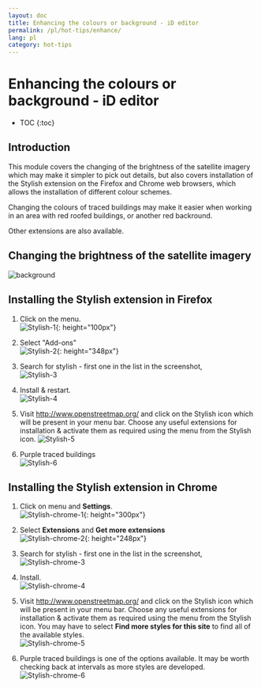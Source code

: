 ```yaml
---
layout: doc
title: Enhancing the colours or background - iD editor
permalink: /pl/hot-tips/enhance/
lang: pl
category: hot-tips
---
```


Enhancing the colours or background - iD editor
============

- TOC
{:toc}

Introduction
------------

This module covers the changing of the brightness of the satellite imagery which may make it simpler to pick out details, but also covers installation of the Stylish extension on the Firefox and Chrome web browsers, which allows the installation of different colour schemes.  

Changing the colours of traced buildings may make it easier when working in an area with red roofed buildings, or another red backround.  

Other extensions are also available. 

Changing the brightness of the satellite imagery
--------------------------------------------------

![background][]

Installing the Stylish extension in Firefox  
-------------------------------------------

1.  Click on the menu.  
![Stylish-1]{: height="100px"}

2.  Select "Add-ons"  
![Stylish-2]{: height="348px"}

3.  Search for stylish - first one in the list in the screenshot,  
![Stylish-3][]

4.  Install & restart.  
![Stylish-4][]

5.  Visit <http://www.openstreetmap.org/> and click on the Stylish icon which will be present in your menu bar. Choose any useful extensions for installation & activate them as required using the menu from the Stylish icon.
![Stylish-5][]

6.  Purple traced buildings  
![Stylish-6][]


Installing the Stylish extension in Chrome  
-------------------------------------------

1.  Click on menu and **Settings**.  
![Stylish-chrome-1]{: height="300px"}

2.  Select **Extensions** and **Get more extensions**  
![Stylish-chrome-2]{: height="248px"}

3.  Search for stylish - first one in the list in the screenshot,  
![Stylish-chrome-3][]

4.  Install.  
![Stylish-chrome-4][]

5.  Visit <http://www.openstreetmap.org/> and click on the Stylish icon which will be present in your menu bar. Choose any useful extensions for installation & activate them as required using the menu from the Stylish icon. You may have to select **Find more styles for this site** to find all of the available styles.  
![Stylish-chrome-5][]

6.  Purple traced buildings is one of the options available. It may be worth checking back at intervals as more styles are developed.   
![Stylish-chrome-6][]



[background]:/images/hot-tips/background.gif
[Stylish-1]:/images/hot-tips/Stylish-1.png
[Stylish-2]:/images/hot-tips/Stylish-2.png
[Stylish-3]:/images/hot-tips/Stylish-3.png
[Stylish-4]:/images/hot-tips/Stylish-4.png
[Stylish-5]:/images/hot-tips/Stylish-5.png
[Stylish-6]:/images/hot-tips/HOT-purple-buildings.png
[Stylish-chrome-1]:/images/hot-tips/chrome_1-settings.png
[Stylish-chrome-2]:/images/hot-tips/chrome_2-extensions.png
[Stylish-chrome-3]:/images/hot-tips/chrome_3-stylish.png
[Stylish-chrome-4]:/images/hot-tips/chrome_4-stylish-add.png
[Stylish-chrome-5]:/images/hot-tips/chrome_5-more-styles.png
[Stylish-chrome-6]:/images/hot-tips/chrome_6-purple-stylish.png